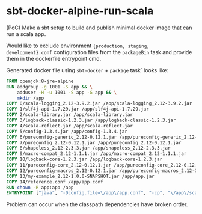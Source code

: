 # sbt-docker-alpine-run-scala
(PoC) Make a sbt setup to build and publish minimal docker image that can run a scala app.   

Would like to exclude environment `{production, staging, development}.conf` configuration files from the `packageBin` task and provide them in the dockerfile entrypoint cmd.

Generated docker file using `sbt-docker` + `package` task` looks like:

```dockerfile
FROM openjdk:8-jre-alpine
RUN addgroup -g 1001 -S app && \
	adduser -H -u 1001 -S app -G app && \
	mkdir /app
COPY 0/scala-logging_2.12-3.9.2.jar /app/scala-logging_2.12-3.9.2.jar
COPY 1/slf4j-api-1.7.29.jar /app/slf4j-api-1.7.29.jar
COPY 2/scala-library.jar /app/scala-library.jar
COPY 3/logback-classic-1.2.3.jar /app/logback-classic-1.2.3.jar
COPY 4/scala-reflect.jar /app/scala-reflect.jar
COPY 5/config-1.3.4.jar /app/config-1.3.4.jar
COPY 6/pureconfig-generic_2.12-0.12.1.jar /app/pureconfig-generic_2.12-0.12.1.jar
COPY 7/pureconfig_2.12-0.12.1.jar /app/pureconfig_2.12-0.12.1.jar
COPY 8/shapeless_2.12-2.3.3.jar /app/shapeless_2.12-2.3.3.jar
COPY 9/macro-compat_2.12-1.1.1.jar /app/macro-compat_2.12-1.1.1.jar
COPY 10/logback-core-1.2.3.jar /app/logback-core-1.2.3.jar
COPY 11/pureconfig-core_2.12-0.12.1.jar /app/pureconfig-core_2.12-0.12.1.jar
COPY 12/pureconfig-macros_2.12-0.12.1.jar /app/pureconfig-macros_2.12-0.12.1.jar
COPY 13/my-example_2.12-1.0.0-SNAPSHOT.jar /app/app.jar
COPY 14/reference.conf /app/app.conf
RUN chown -R app:app /app
ENTRYPOINT ["java", "-Dconfig.file=\/app\/app.conf", "-cp", "\/app\/scala-logging_2.12-3.9.2.jar:\/app\/slf4j-api-1.7.29.jar:\/app\/scala-library.jar:\/app\/logback-classic-1.2.3.jar:\/app\/scala-reflect.jar:\/app\/config-1.3.4.jar:\/app\/pureconfig-generic_2.12-0.12.1.jar:\/app\/pureconfig_2.12-0.12.1.jar:\/app\/shapeless_2.12-2.3.3.jar:\/app\/macro-compat_2.12-1.1.1.jar:\/app\/logback-core-1.2.3.jar:\/app\/pureconfig-core_2.12-0.12.1.jar:\/app\/pureconfig-macros_2.12-0.12.1.jar\/app\/app.conf:\/app\/app.jar", "com.github.fpopic.Main"]
```

Problem can occur when the classpath dependencies have broken order.
